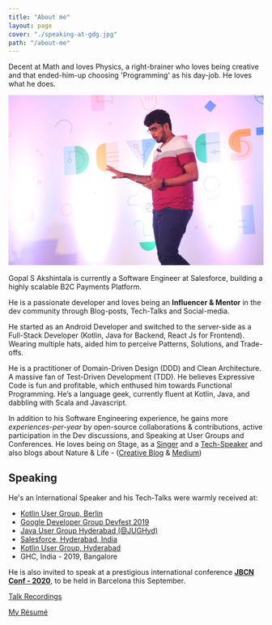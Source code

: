 ```yaml
---
title: "About me"
layout: page
cover: "./speaking-at-gdg.jpg"
path: "/about-me"
---
```


Decent at Math and loves Physics, a right-brainer who loves being creative and that ended-him-up choosing 'Programming' as his day-job. He loves what he does.

![Speaking at GDG-2019](speaking-at-gdg.jpg)

Gopal S Akshintala is currently a Software Engineer at Salesforce, building a highly scalable B2C Payments Platform.

He is a passionate developer and loves being an **Influencer & Mentor** in the dev community through Blog-posts, Tech-Talks and Social-media.

He started as an Android Developer and switched to the server-side as a Full-Stack Developer (Kotlin, Java for Backend, React Js for Frontend). Wearing multiple hats, aided him to perceive Patterns, Solutions, and Trade-offs.

He is a practitioner of Domain-Driven Design (DDD) and Clean Architecture. A massive fan of Test-Driven Development (TDD). He believes Expressive Code is fun and profitable, which enthused him towards Functional Programming. He’s a language geek, currently fluent at Kotlin, Java, and dabbling with Scala and Javascript.

In addition to his Software Engineering experience, he gains more _experiences-per-year_ by open-source collaborations & contributions, active participation in the Dev discussions, and Speaking at User Groups and Conferences. He loves being on Stage, as a [Singer](http://bit.ly/agssc) and a [Tech-Speaker](http://y2u.be/l9jJ7m7_VpM) and also blogs about Nature & Life - ([Creative Blog](http://bit.ly/agslotw) & [Medium](http://bit.ly/agsmdm))

## Speaking

He's an International Speaker and his Tech-Talks were warmly received at:

- [Kotlin User Group, Berlin](https://youtu.be/uGxx01yYAgk)
- [Google Developer Group Devfest 2019](https://devfest.gdghyderabad.in/speakers.html)
- [Java User Group Hyderabad (@JUGHyd)](https://www.meetup.com/en-AU/jughyderabad/events/264688807/)
- [Salesforce, Hyderabad, India](http://y2u.be/l9jJ7m7_VpM)
- [Kotlin User Group, Hyderabad](https://youtu.be/_QBlKtUY6ac)
- GHC, India - 2019, Bangalore

He is also invited to speak at a prestigious international conference **[JBCN Conf - 2020](https://www.jbcnconf.com/2020/)**, to be held in Barcelona this September.

[Talk Recordings](/my-talks/#Recorded-Talks)

[My Résumé](http://bit.ly/ags-resume)
